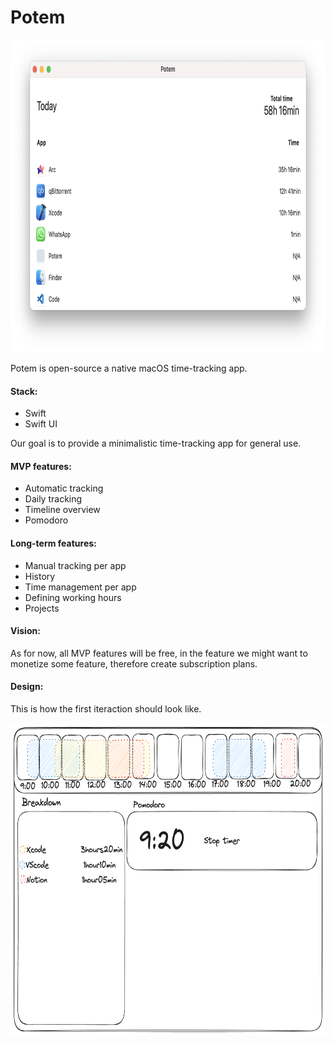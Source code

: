 # Potem 

<img src=".github/App.png" height="500px" />

Potem is open-source a native macOS time-tracking app.

#### Stack: 
- Swift
- Swift UI

Our goal is to provide a minimalistic time-tracking app for general use.

#### MVP features:

- Automatic tracking
- Daily tracking
- Timeline overview
- Pomodoro

#### Long-term features:
- Manual tracking per app
- History
- Time management per app
- Defining working hours
- Projects

#### Vision:

As for now, all MVP features will be free, in the feature we might want to monetize some feature, therefore create subscription plans.


#### Design:

This is how the first iteraction should look like.

<img src=".github/Potem.png" height="500px" />